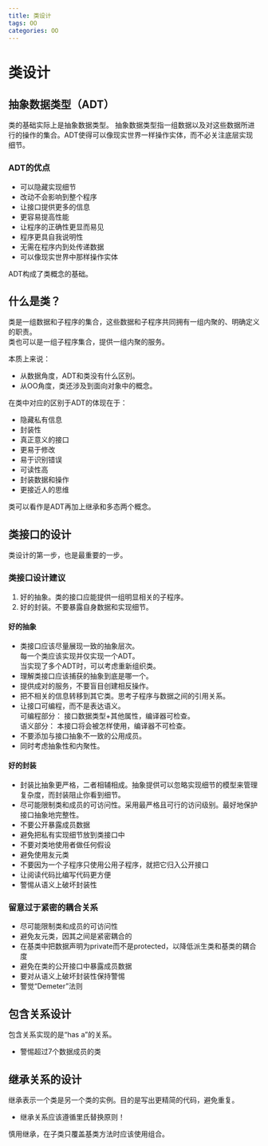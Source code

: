 ```yaml
---
title: 类设计
tags: OO
categories: OO
---
```


# 类设计

## 抽象数据类型（ADT）

类的基础实际上是抽象数据类型。
抽象数据类型指一组数据以及对这些数据所进行的操作的集合。ADT使得可以像现实世界一样操作实体，而不必关注底层实现细节。

### ADT的优点

* 可以隐藏实现细节
* 改动不会影响到整个程序
* 让接口提供更多的信息
* 更容易提高性能
* 让程序的正确性更显而易见
* 程序更具自我说明性
* 无需在程序内到处传递数据
* 可以像现实世界中那样操作实体

ADT构成了类概念的基础。

## 什么是类？

类是一组数据和子程序的集合，这些数据和子程序共同拥有一组内聚的、明确定义的职责。  
类也可以是一组子程序集合，提供一组内聚的服务。  
  
本质上来说：
* 从数据角度，ADT和类没有什么区别。
* 从OO角度，类还涉及到面向对象中的概念。
  
在类中对应的区别于ADT的体现在于：
* 隐藏私有信息
* 封装性
* 真正意义的接口
* 更易于修改
* 易于识别错误
* 可读性高
* 封装数据和操作
* 更接近人的思维  

类可以看作是ADT再加上继承和多态两个概念。

## 类接口的设计

类设计的第一步，也是最重要的一步。

### 类接口设计建议

1. 好的抽象。类的接口应能提供一组明显相关的子程序。
2. 好的封装。不要暴露自身数据和实现细节。

#### 好的抽象

* 类接口应该尽量展现一致的抽象层次。  
每一个类应该实现并仅实现一个ADT。  
当实现了多个ADT时，可以考虑重新组织类。  
* 理解类接口应该捕获的抽象到底是哪一个。
* 提供成对的服务，不要盲目创建相反操作。
* 把不相关的信息转移到其它类。思考子程序与数据之间的引用关系。
* 让接口可编程，而不是表达语义。  
可编程部分： 接口数据类型+其他属性，编译器可检查。  
语义部分： 本接口将会被怎样使用，编译器不可检查。  
* 不要添加与接口抽象不一致的公用成员。
* 同时考虑抽象性和内聚性。

#### 好的封装

* 封装比抽象更严格，二者相辅相成。抽象提供可以忽略实现细节的模型来管理复杂度，而封装阻止你看到细节。
* 尽可能限制类和成员的可访问性。采用最严格且可行的访问级别。最好地保护接口抽象地完整性。
* 不要公开暴露成员数据
* 避免把私有实现细节放到类接口中
* 不要对类地使用者做任何假设
* 避免使用友元类
* 不要因为一个子程序只使用公用子程序，就把它归入公开接口
* 让阅读代码比编写代码更方便
* 警惕从语义上破坏封装性

### 留意过于紧密的耦合关系

* 尽可能限制类和成员的可访问性
* 避免友元类，因其之间是紧密耦合的
* 在基类中把数据声明为private而不是protected，以降低派生类和基类的耦合度
* 避免在类的公开接口中暴露成员数据
* 要对从语义上破坏封装性保持警惕
* 警觉“Demeter”法则

## 包含关系设计

包含关系实现的是“has a”的关系。
* 警惕超过7个数据成员的类

## 继承关系的设计

继承表示一个类是另一个类的实例。目的是写出更精简的代码，避免重复。
* 继承关系应该遵循里氏替换原则！

慎用继承，在子类只覆盖基类方法时应该使用组合。
